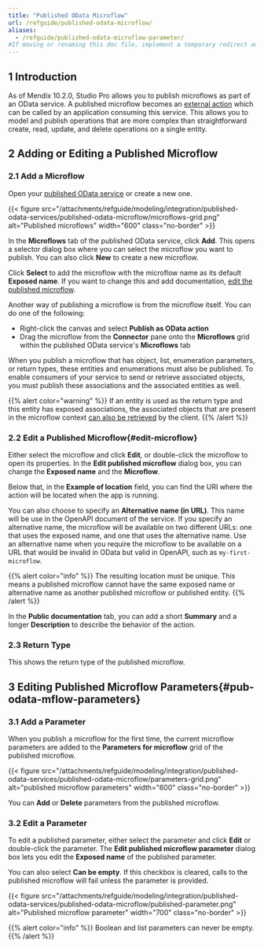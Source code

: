 ```yaml
---
title: "Published OData Microflow"
url: /refguide/published-odata-microflow/
aliases:
  - /refguide/published-odata-microflow-parameter/
#If moving or renaming this doc file, implement a temporary redirect and let the respective team know they should update the URL in the product. See Mapping to Products for more details.
---
```


## 1 Introduction

As of Mendix 10.2.0, Studio Pro allows you to publish microflows as part of an OData service. A published microflow becomes an [external action](/refguide/call-external-action/) which can be called by an application consuming this service. This allows you to model and publish operations that are more complex than straightforward create, read, update, and delete operations on a single entity.

## 2 Adding or Editing a Published Microflow

### 2.1 Add a Microflow

Open your [published OData service](/refguide/published-odata-services/) or create a new one.

{{< figure src="/attachments/refguide/modeling/integration/published-odata-services/published-odata-microflow/microflows-grid.png" alt="Published microflows" width="600" class="no-border" >}}

In the **Microflows** tab of the published OData service, click **Add**. This opens a selector dialog box where you can select the microflow you want to publish. You can also click **New** to create a new microflow.

Click **Select** to add the microflow with the microflow name as its default **Exposed name**. If you want to change this and add documentation, [edit the published microflow](#edit-microflow).

Another way of publishing a microflow is from the microflow itself. You can do one of the following:

* Right-click the canvas and select **Publish as OData action**
* Drag the microflow from the **Connector** pane onto the **Microflows** grid within the published OData service's **Microflows** tab

When you publish a microflow that has object, list, enumeration parameters, or return types, these entities and enumerations must also be published. To enable consumers of your service to send or retrieve associated objects, you must publish these associations and the associated entities as well.

{{% alert color="warning" %}}
If an entity is used as the return type and this entity has exposed associations, the associated objects that are present in the microflow context [can also be retrieved](/refguide/supported-odata-operations#retrieve-associated-objects/) by the client. 
{{% /alert %}}

### 2.2 Edit a Published Microflow{#edit-microflow}

Either select the microflow and click **Edit**, or double-click the microflow to open its properties. In the **Edit published microflow** dialog box, you can change the **Exposed name** and the **Microflow**. 

Below that, in the **Example of location** field, you can find the URI where the action will be located when the app is running.

You can also choose to specify an **Alternative name (in URL)**. This name will be use in the OpenAPI document of the service. If you specify an alternative name, the microflow will be available on two different URLs: one that uses the exposed name, and one that uses the alternative name. Use an alternative name when you require the microflow to be available on a URL that would be invalid in OData but valid in OpenAPI, such as `my-first-microflow`.

{{% alert color="info" %}}
The resulting location must be unique. This means a published microflow cannot have the same exposed name or alternative name as another published microflow or published entity.
{{% /alert %}}

In the **Public documentation** tab, you can add a short **Summary** and a longer **Description** to describe the behavior of the action.

### 2.3 Return Type

This shows the return type of the published microflow.

## 3 Editing Published Microflow Parameters{#pub-odata-mflow-parameters}

### 3.1 Add a Parameter

When you publish a microflow for the first time, the current microflow parameters are added to the **Parameters for microflow** grid of the published microflow. 

{{< figure src="/attachments/refguide/modeling/integration/published-odata-services/published-odata-microflow/parameters-grid.png" alt="published microflow parameters" width="600" class="no-border" >}}

You can **Add** or **Delete** parameters from the published microflow.

### 3.2 Edit a Parameter

To edit a published parameter, either select the parameter and click **Edit** or double-click the parameter. The **Edit published microflow parameter** dialog box lets you edit the **Exposed name** of the published parameter.

You can also select **Can be empty**. If this checkbox is cleared, calls to the published microflow will fail unless the parameter is provided.

{{< figure src="/attachments/refguide/modeling/integration/published-odata-services/published-odata-microflow/published-parameter.png" alt="Published microflow parameter" width="700" class="no-border" >}}

{{% alert color="info" %}}
Boolean and list parameters can never be empty.
{{% /alert %}}
